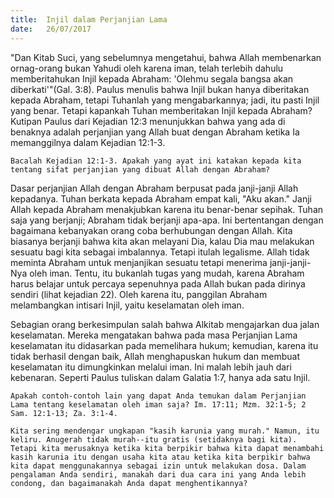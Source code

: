 ```yaml
---
title:  Injil dalam Perjanjian Lama
date:   26/07/2017
---
```


"Dan Kitab Suci, yang sebelumnya mengetahui, bahwa Allah membenarkan ornag-orang bukan Yahudi oleh karena iman, telah terlebih dahulu memberitahukan Injil kepada Abraham: 'Olehmu segala bangsa akan diberkati'"(Gal. 3:8). Paulus menulis bahwa Injil bukan hanya diberitakan kepada Abraham, tetapi Tuhanlah yang mengabarkannya; jadi, itu pasti Injil yang benar. Tetapi kapankah Tuhan memberitakan Injil kepada Abraham? Kutipan Paulus dari Kejadian 12:3 menunjukkan bahwa yang ada di benaknya adalah perjanjian yang Allah buat dengan Abraham ketika Ia memanggilnya dalam Kejadian 12:1-3.

`Bacalah Kejadian 12:1-3. Apakah yang ayat ini katakan kepada kita tentang sifat perjanjian yang dibuat Allah dengan Abraham?`

Dasar perjanjian Allah dengan Abraham berpusat pada janji-janji Allah kepadanya. Tuhan berkata kepada Abraham empat kali, "Aku akan." Janji Allah kepada Abraham menakjubkan karena itu benar-benar sepihak. Tuhan saja yang berjanji; Abraham tidak berjanji apa-apa. Ini bertentangan dengan bagaimana kebanyakan orang coba berhubungan dengan Allah. Kita biasanya berjanji bahwa kita akan melayani Dia, kalau Dia mau melakukan sesuatu bagi kita sebagai imbalannya. Tetapi itulah legalisme. Allah tidak meminta Abraham untuk menjanjikan sesuatu tetapi menerima janji-janji-Nya oleh iman. Tentu, itu bukanlah tugas yang mudah, karena Abraham harus belajar untuk percaya sepenuhnya pada Allah bukan pada dirinya sendiri (lihat kejadian 22). Oleh karena itu, panggilan Abraham melambangkan intisari Injil, yaitu keselamatan oleh iman.

Sebagian orang berkesimpulan salah bahwa Alkitab mengajarkan dua jalan keselamatan. Mereka mengatakan bahwa pada masa Perjanjian Lama keselamatan itu didasarkan pada memelihara hukum; kemudian, karena itu tidak berhasil dengan baik, Allah menghapuskan hukum dan membuat keselamatan itu dimungkinkan melalui iman. Ini malah lebih jauh dari kebenaran. Seperti Paulus tuliskan dalam Galatia 1:7, hanya ada satu Injil.

`Apakah contoh-contoh lain yang dapat Anda temukan dalam Perjanjian Lama tentang keselamatan oleh iman saja? Im. 17:11; Mzm. 32:1-5; 2 Sam. 12:1-13; Za. 3:1-4.`

`Kita sering mendengar ungkapan "kasih karunia yang murah." Namun, itu keliru. Anugerah tidak murah--itu gratis (setidaknya bagi kita). Tetapi kita merusaknya ketika kita berpikir bahwa kita dapat menambahi kasih karunia itu dengan usaha kita atau ketika kita berpikir bahwa kita dapat menggunakannya sebagai izin untuk melakukan dosa. Dalam pengalaman Anda sendiri, manakah dari dua cara ini yang Anda lebih condong, dan bagaimanakah Anda dapat menghentikannya?`
